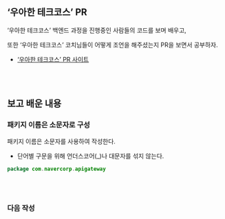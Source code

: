 ## ‘우아한 테크코스’ PR

‘우아한 테크코스’ 백엔드 과정을 진행중인 사람들의 코드를 보며 배우고, 

또한 ‘우아한 테크코스’ 코치님들이 어떻게 조언을 해주셨는지 PR을 보면서 공부하자.

- [‘우아한 테크코스’ PR 사이트](https://github.com/woowacourse/java-ladder/pulls?q=is%3Apr+is%3Aclosed)<br/>


<br/><br/>


## 보고 배운 내용


### 패키지 이름은 소문자로 구성 

패키지 이름은 소문자를 사용하여 작성한다. 
    
- 단어별 구문을 위해 언더스코어(_)나 대문자를 섞지 않는다.

```java
package com.navercorp.apigateway
```

<br/><br/>

### 다음 작성

